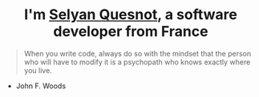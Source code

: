 <h1 align="center"> I'm <a href="#" target="_blank">Selyan Quesnot</a>, a software developer from France</h1>

> When you write code, always do so with the mindset that the person who will have to modify it is a psychopath who knows exactly where you live.
- John F. Woods

<!-- 
<h3>ABOUT ME</h3>

[<img align="left" alt="Visual Studio Code" width="26px" src="https://cdn.jsdelivr.net/gh/devicons/devicon/icons/vscode/vscode-original.svg" style="padding-right:10px;" />][webdevplaylist]

  
<h2 align="left">

  <p>- Rule 86: If it exists, you can play <a href="https://www.urbandictionary.com/define.php?term=Bad%20Apple%21%21" target="_blank">Bad Apple</a> on it.</p>
</h2>



<h3 align="left">Languages and Tools:</h3>
<p align="left"> 
  
  <a>
    <img src="https://raw.githubusercontent.com/devicons/devicon/master/icons/python/python-original.svg" alt="python" width="40" height="40"/>
  </a> 
  
  <a>
    <img src="https://www.vectorlogo.zone/logos/pytorch/pytorch-icon.svg" alt="pytorch" width="40" height="40"/>
  </a>
  
  <a>
    <img src="https://www.vectorlogo.zone/logos/tensorflow/tensorflow-icon.svg" alt="tensorflow" width="40" height="40"/>
  </a>
  
  <a>
    <img src="https://www.vectorlogo.zone/logos/opencv/opencv-icon.svg" alt="opencv" width="40" height="40"/> 
  </a> 
  
  <a>
    <img src="https://raw.githubusercontent.com/devicons/devicon/master/icons/c/c-original.svg" alt="c" width="40" height="40"/> 
  </a> 
  
  <a>
    <img src="https://raw.githubusercontent.com/devicons/devicon/master/icons/cplusplus/cplusplus-original.svg" alt="cplusplus" width="40" height="40"/> 
  </a> 
  
  <a>
    <img src="https://www.svgrepo.com/show/303229/microsoft-sql-server-logo.svg" alt="mssql" width="40" height="40"/> 
  </a> 
  
  <a>
    <img src="https://raw.githubusercontent.com/devicons/devicon/master/icons/mysql/mysql-original-wordmark.svg" alt="mysql" width="40" height="40"/> 
  </a> 
  
  <a>
    <img src="https://www.vectorlogo.zone/logos/sqlite/sqlite-icon.svg" alt="sqlite" width="40" height="40"/> 
  </a> 

  <a>
    <img src="https://www.vectorlogo.zone/logos/git-scm/git-scm-icon.svg" alt="git" width="40" height="40"/>
  </a>
  
  <a>
    <img src="https://raw.githubusercontent.com/devicons/devicon/master/icons/linux/linux-original.svg" alt="linux" width="40" height="40"/> 
  </a>
</p>



<p align="left"> <img src="https://komarev.com/ghpvc/?username=theaypisamfpv&label=Profile%20views&color=0e75b6&style=flat" alt="theaypisamfpv" /> </p>

---

86 contributions in the last year

![Bad Apple](https://github.com/TheAypisamFpv/TheAypisamFpv/blob/main/Bad%20Apple.gif)
<p>Per aspera ad astra</p>

-->
